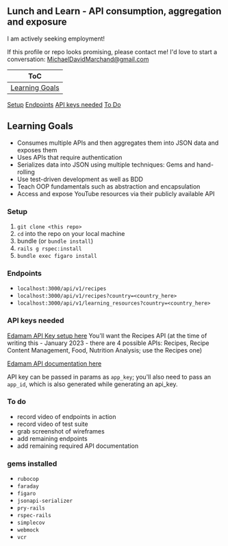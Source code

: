 ## Lunch and Learn - API consumption, aggregation and exposure

I am actively seeking employment!

If this profile or repo looks promising, please contact me! I'd love to start a conversation: <MichaelDavidMarchand@gmail.com>

|ToC|
|---|
|[Learning Goals](#learning-goals)|  
[Setup](#setup)
[Endpoints](#endpoints)
[API keys needed](#api-keys-needed)
[To Do](#to-do)


## Learning Goals
- Consumes multiple APIs and then aggregates them into JSON data and exposes them 
- Uses APIs that require authentication
- Serializes data into JSON using multiple techniques: Gems and hand-rolling
- Use test-driven development as well as BDD
- Teach OOP fundamentals such as abstraction and encapsulation
- Access and expose YouTube resources via their publicly available API

### Setup

1. `git clone <this repo>`
2. `cd` into the repo on your local machine
3. bundle (or `bundle install`)
4. `rails g rspec:install`
5. `bundle exec figaro install`


### Endpoints

- `localhost:3000/api/v1/recipes`
- `localhost:3000/api/v1/recipes?country=<country_here>`
- `localhost:3000/api/v1/learning_resources?country=<country_here>`


### API keys needed

[Edamam API Key setup here](https://www.edamam.com/)
You'll want the Recipes API (at the time of writing this - January 2023 - there are 4 possible APIs: Recipes, Recipe Content Management, Food, Nutrition Analysis; use the Recipes one)

[Edamam API documentation here](https://developer.edamam.com/edamam-docs-recipe-api)

API key can be passed in params as `app_key`; you'll also need to pass an `app_id`, which is also generated while generating an api_key.

### To do

- record video of endpoints in action
- record video of test suite
- grab screenshot of wireframes
- add remaining endpoints
- add remaining required API documentation

### gems installed

- `rubocop`
- `faraday`
- `figaro`
- `jsonapi-serializer`
- `pry-rails`
- `rspec-rails`
- `simplecov`
- `webmock`
- `vcr`

